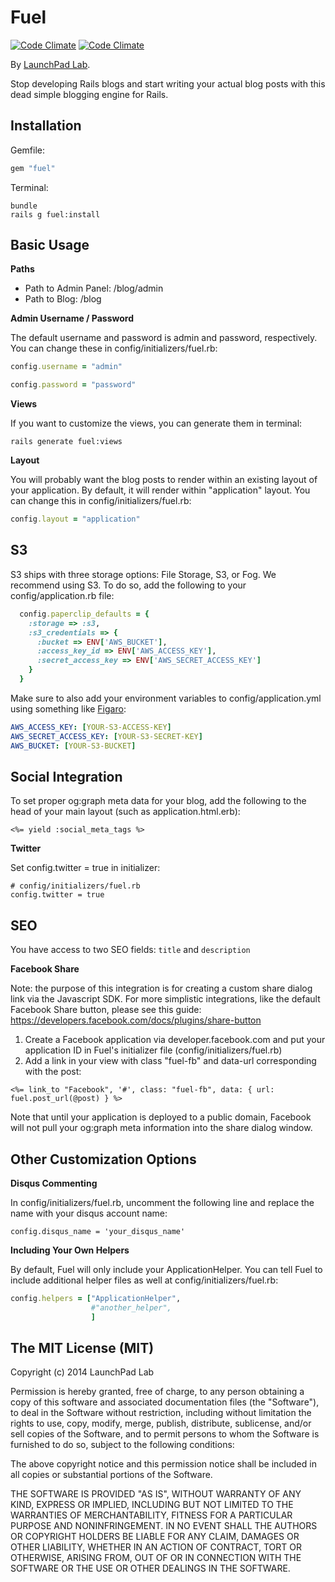 Fuel
====================
[![Code Climate](https://codeclimate.com/github/LaunchPadLab/fuel.png)](https://codeclimate.com/github/LaunchPadLab/fuel)
[![Code Climate](https://codeclimate.com/github/LaunchPadLab/fuel/coverage.png)](https://codeclimate.com/github/LaunchPadLab/fuel)

By [LaunchPad Lab](http://launchpadlab.com).

Stop developing Rails blogs and start writing your actual blog posts with this dead simple blogging engine for Rails.

Installation
--------------------

Gemfile:

```ruby
gem "fuel"
```

Terminal:

```
bundle
rails g fuel:install
```


Basic Usage
--------------------

**Paths**

* Path to Admin Panel: /blog/admin
* Path to Blog: /blog

**Admin Username / Password**

The default username and password is admin and password, respectively. You can change these in config/initializers/fuel.rb:

```ruby
config.username = "admin"

config.password = "password"
```

**Views**

If you want to customize the views, you can generate them in terminal:

```
rails generate fuel:views
```

**Layout**

You will probably want the blog posts to render within an existing layout of your application. By default, it will render within "application" layout. You can change this in config/initializers/fuel.rb:

```ruby
config.layout = "application"
```


S3
--------------------

S3 ships with three storage options: File Storage, S3, or Fog. We recommend using S3. To do so, add the following to your config/application.rb file:

```ruby
  config.paperclip_defaults = {
    :storage => :s3,
    :s3_credentials => {
      :bucket => ENV['AWS_BUCKET'],
      :access_key_id => ENV['AWS_ACCESS_KEY'],
      :secret_access_key => ENV['AWS_SECRET_ACCESS_KEY']
    }
  }
```

Make sure to also add your environment variables to config/application.yml using something like [Figaro](https://github.com/laserlemon/figaro):

```yml
AWS_ACCESS_KEY: [YOUR-S3-ACCESS-KEY]
AWS_SECRET_ACCESS_KEY: [YOUR-S3-SECRET-KEY]
AWS_BUCKET: [YOUR-S3-BUCKET]
```


Social Integration
--------------------

To set proper og:graph meta data for your blog, add the following to the head of your main layout (such as application.html.erb):

```
<%= yield :social_meta_tags %>
```

**Twitter**

Set config.twitter = true in initializer:

```
# config/initializers/fuel.rb
config.twitter = true

```


SEO 
----------

You have access to two SEO fields: `title` and `description`


**Facebook Share**

Note: the purpose of this integration is for creating a custom share dialog link via the Javascript SDK. For more simplistic integrations, like the default Facebook Share button, please see this guide: https://developers.facebook.com/docs/plugins/share-button

1. Create a Facebook application via developer.facebook.com and put your application ID in Fuel's initializer file (config/initializers/fuel.rb)
2. Add a link in your view with class "fuel-fb" and data-url corresponding with the post:

```
<%= link_to "Facebook", '#', class: "fuel-fb", data: { url: fuel.post_url(@post) } %>
```

Note that until your application is deployed to a public domain, Facebook will not pull your og:graph meta information into the share dialog window.


Other Customization Options
--------------------


**Disqus Commenting**

In config/initializers/fuel.rb, uncomment the following line and replace the name with your disqus account name:

```
config.disqus_name = 'your_disqus_name'
```

**Including Your Own Helpers**

By default, Fuel will only include your ApplicationHelper. You can tell Fuel to include additional helper files as well at config/initializers/fuel.rb:

```ruby
config.helpers = ["ApplicationHelper",
                  #"another_helper",
                  ]
```


The MIT License (MIT)
--------------------

Copyright (c) 2014 LaunchPad Lab

Permission is hereby granted, free of charge, to any person obtaining a copy
of this software and associated documentation files (the "Software"), to deal
in the Software without restriction, including without limitation the rights
to use, copy, modify, merge, publish, distribute, sublicense, and/or sell
copies of the Software, and to permit persons to whom the Software is
furnished to do so, subject to the following conditions:

The above copyright notice and this permission notice shall be included in
all copies or substantial portions of the Software.

THE SOFTWARE IS PROVIDED "AS IS", WITHOUT WARRANTY OF ANY KIND, EXPRESS OR
IMPLIED, INCLUDING BUT NOT LIMITED TO THE WARRANTIES OF MERCHANTABILITY,
FITNESS FOR A PARTICULAR PURPOSE AND NONINFRINGEMENT. IN NO EVENT SHALL THE
AUTHORS OR COPYRIGHT HOLDERS BE LIABLE FOR ANY CLAIM, DAMAGES OR OTHER
LIABILITY, WHETHER IN AN ACTION OF CONTRACT, TORT OR OTHERWISE, ARISING FROM,
OUT OF OR IN CONNECTION WITH THE SOFTWARE OR THE USE OR OTHER DEALINGS IN
THE SOFTWARE.
